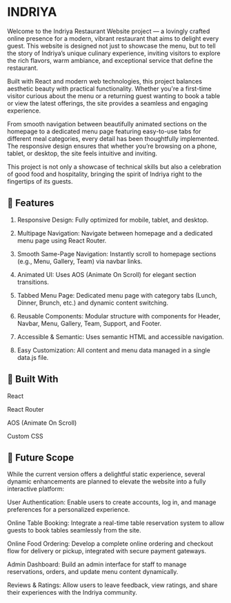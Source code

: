 # INDRIYA

Welcome to the Indriya Restaurant Website project — a lovingly crafted online presence for a modern, vibrant restaurant that aims to delight every guest. This website is designed not just to showcase the menu, but to tell the story of Indriya’s unique culinary experience, inviting visitors to explore the rich flavors, warm ambiance, and exceptional service that define the restaurant.

Built with React and modern web technologies, this project balances aesthetic beauty with practical functionality. Whether you're a first-time visitor curious about the menu or a returning guest wanting to book a table or view the latest offerings, the site provides a seamless and engaging experience.

From smooth navigation between beautifully animated sections on the homepage to a dedicated menu page featuring easy-to-use tabs for different meal categories, every detail has been thoughtfully implemented. The responsive design ensures that whether you’re browsing on a phone, tablet, or desktop, the site feels intuitive and inviting.

This project is not only a showcase of technical skills but also a celebration of good food and hospitality, bringing the spirit of Indriya right to the fingertips of its guests.

## 🚀 Features
1. Responsive Design: Fully optimized for mobile, tablet, and desktop.

2. Multipage Navigation: Navigate between homepage and a dedicated menu page using React Router.

3. Smooth Same-Page Navigation: Instantly scroll to homepage sections (e.g., Menu, Gallery, Team) via navbar links.

4. Animated UI: Uses AOS (Animate On Scroll) for elegant section transitions.

5. Tabbed Menu Page: Dedicated menu page with category tabs (Lunch, Dinner, Brunch, etc.) and dynamic content switching.

6. Reusable Components: Modular structure with components for Header, Navbar, Menu, Gallery, Team, Support, and Footer.

7. Accessible & Semantic: Uses semantic HTML and accessible navigation.

8. Easy Customization: All content and menu data managed in a single data.js file.

## 🧩 Built With

React

React Router

AOS (Animate On Scroll)

Custom CSS



## 🔮 Future Scope

While the current version offers a delightful static experience, several dynamic enhancements are planned to elevate the website into a fully interactive platform:

User Authentication:
Enable users to create accounts, log in, and manage preferences for a personalized experience.

Online Table Booking:
Integrate a real-time table reservation system to allow guests to book tables seamlessly from the site.

Online Food Ordering:
Develop a complete online ordering and checkout flow for delivery or pickup, integrated with secure payment gateways.

Admin Dashboard:
Build an admin interface for staff to manage reservations, orders, and update menu content dynamically.

Reviews & Ratings:
Allow users to leave feedback, view ratings, and share their experiences with the Indriya community.

